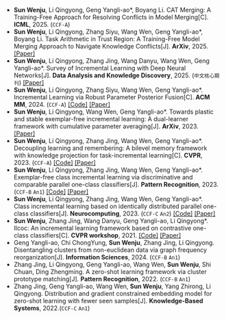 - **Sun Wenju**, Li Qingyong, Geng Yangli-ao\*, Boyang Li. CAT Merging: A Training-Free Approach for Resolving Conflicts in Model Merging[C]. **ICML**, 2025. (`CCF-A`)
- **Sun Wenju**, Li Qingyong, Zhang Siyu, Wang Wen, Geng Yangli-ao\*, Boyang Li. Task Arithmetic in Trust Region: A Training-Free Model Merging Approach to Navigate Knowledge Conflicts[J]. **ArXiv**, 2025. [[Paper]](https://arxiv.org/pdf/2501.15065)
- **Sun Wenju**, Li Qingyong, Zhang Jing, Wang Danyu, Wang Wen, Geng Yangli-ao\*. Survey of Incremental Learning with Deep Neural Networks[J]. **Data Analysis and Knowledge Discovery**, 2025. (`中文核心期刊`) [[Paper]](https://manu44.magtech.com.cn/Jwk_infotech_wk3/CN/10.11925/infotech.2096-3467.2024.0508)
- **Sun Wenju**, Li Qingyong, Zhang Siyu, Wang Wen, Geng Yangli-ao\*. Incremental Learning via Robust Parameter Posterior Fusion[C]. **ACM MM**, 2024. (`CCF-A`) [[Code]](https://github.com/SunWenJu123/rp2f) [[Paper]](https://dl.acm.org/doi/abs/10.1145/3664647.3681164)
- **Sun Wenju**, Li Qingyong, Wang Wen, Geng Yangli-ao\*. Towards plastic and stable exemplar-free incremental learning: A dual-learner framework with cumulative parameter averaging[J]. **ArXiv**, 2023. [[Paper]](https://arxiv.org/pdf/2310.18639)
- **Sun Wenju**, Li Qingyong, Zhang Jing, Wang Wen, Geng Yangli-ao\*. Decoupling learning and remembering: A bilevel memory framework with knowledge projection for task-incremental learning[C]. **CVPR**, 2023. (`CCF-A`) [[Code]](https://github.com/SunWenJu123/BMKP) [[Paper]](https://openaccess.thecvf.com/content/CVPR2023/papers/Sun_Decoupling_Learning_and_Remembering_A_Bilevel_Memory_Framework_With_Knowledge_CVPR_2023_paper.pdf)
- **Sun Wenju**, Li Qingyong, Zhang Jing, Wang Wen, Geng Yangli-ao\*. Exemplar-free class incremental learning via discriminative and comparable parallel one-class classifiers[J]. **Pattern Recognition**, 2023. (`CCF-B` `An1`) [[Code]](https://github.com/SunWenJu123/DCPOC) [[Paper]](https://www.sciencedirect.com/science/article/abs/pii/S0031320323002613)
- **Sun Wenju**, Li Qingyong, Zhang Jing, Wang Wen, Geng Yangli-ao\*. Class incremental learning based on identically distributed parallel one-class classifiers[J]. **Neurocomputing**, 2023. (`CCF-C` `An2`) [[Code]](https://github.com/SunWenJu123/IDPOC) [[Paper]](https://www.sciencedirect.com/science/article/abs/pii/S0925231223007026)
- **Sun Wenju**, Zhang Jing, Wang Danyu, Geng Yangli-ao, Li Qingyong\*. Ilcoc: An incremental learning framework based on contrastive one-class classifiers[C]. **CVPR workshop**, 2021. [[Code]](https://github.com/SunWenJu123/ILCOC) [[Paper]](https://openaccess.thecvf.com/content/CVPR2021W/CLVision/html/Sun_ILCOC_An_Incremental_Learning_Framework_Based_on_Contrastive_One-Class_Classifiers_CVPRW_2021_paper.html)
- Geng Yangli-ao, Chi ChongYung, **Sun Wenju**, Zhang Jing, Li Qingyong. Disentangling clusters from non-euclidean data via graph frequency reorganization[J]. **Information Sciences**, 2024. (`CCF-B` `An1`)
- Zhang Jing, Li Qingyong, Geng Yangli-ao, Wang Wen, **Sun Wenju**, Shi Chuan, Ding Zhengming. A zero-shot learning framework via cluster prototype matching[J]. **Pattern Recognition**, 2022. (`CCF-B` `An1`)
- Zhang Jing, Geng Yangli-ao, Wang Wen, **Sun Wenju**, Yang Zhirong, Li Qingyong. Distribution and gradient constrained embedding model for zero-shot learning with fewer seen samples[J]. **Knowledge-Based Systems**, 2022.(`CCF-C` `An1`)

